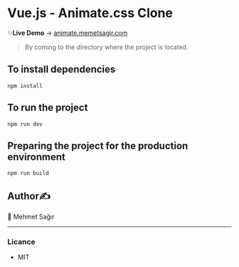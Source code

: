 # Vue.js - Animate.css Clone
✨**Live Demo** -> [animate.memetsagir.com](http://animate.memetsagir.com)
> By coming to the directory where the project is located.
## To install dependencies
```
npm install
```
## To run the project
```
npm run dev
```
## Preparing the project for the production environment
```
npm run build
```

## Author✍️
👤 Mehmet Sağır

___

### Licance
* MIT
